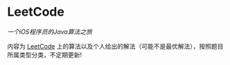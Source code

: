 # LeetCode

*一个iOS程序员的Java算法之旅*

内容为 [LeetCode](https://leetcode.com) 上的算法以及个人给出的解法（可能不是最优解法），按照题目所属类型分类，不定期更新!

